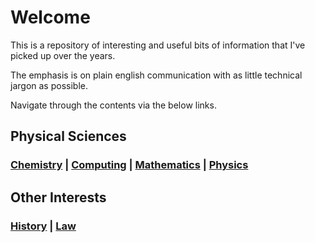 # Welcome 

This is a repository of interesting and useful bits of information that I've picked up over the years.

The emphasis is on plain english communication with as little technical jargon as possible.

Navigate through the contents via the below links. 

## Physical Sciences
### [Chemistry](chemistry) | [Computing](computing) | [Mathematics](mathematics) | [Physics](physics)

## Other Interests
### [History](history) | [Law](law) 
